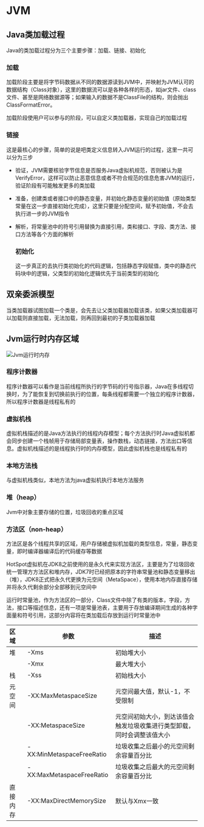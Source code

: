 # JVM

## Java类加载过程

Java的类加载过程分为三个主要步骤：加载、链接、初始化

### 加载

加载阶段主要是将字节码数据从不同的数据源读到JVM中，并映射为JVM认可的数据结构（Class对象），这里的数据流可以是各种各样的形态，如jar文件、class文件、甚至是网络数据源等；如果输入的数据不是ClassFile的结构，则会抛出ClassFormatError。

加载阶段使用户可以参与的阶段，可以自定义类加载器，实现自己的加载过程

### 链接

这是最核心的步骤，简单的说是吧类定义信息转入JVM运行的过程，这里一共可以分为三步

- 验证，JVM需要核验字节信息是否服务Java虚拟机规范，否则被认为是VerifyError，这样可以防止恶意信息或者不符合规范的信息危害JVM的运行，验证阶段有可能触发更多的类加载
- 准备，创建类或者接口中的静态变量，并初始化静态变量的初始值（原始类型常量在这一步直接初始化完成），这里只要是分配空间，赋予初始值，不会去执行进一步的JVM指令
- 解析，将常量池中的符号引用替换为直接引用，类和接口、字段、类方法、接口方法等各个方面的解析
  
  ### 初始化
  
  这一步真正的去执行类初始化的代码逻辑，包括静态字段赋值，类中的静态代码块中的逻辑，父类型的初始化逻辑优先于当前类型的初始化

## 双亲委派模型

当类加载器试图加载一个类是，会先去让父类加载器加载该类，如果父类加载器可以加载则直接加载，无法加载，则再回到最初的子类加载器加载

## Jvm运行时内存区域

![Jvm运行时内存](https://picbed.howiewant.top/20230302214824.png)

### 程序计数器

程序计数器可以看作是当前线程所执行的字节码的行号指示器，Java在多线程切换时，为了能恢复到切换前执行的位置，每条线程都需要一个独立的程序计数器，所以程序计数器是线程私有的

### 虚拟机栈

虚拟机栈描述的是Java方法执行的线程内存模型；每个方法执行时Java虚拟机都会同步创建一个栈帧用于存储局部变量表，操作数栈，动态链接，方法出口等信息。虚拟机栈描述的是线程执行时的内存模型，因此虚拟机栈也是线程私有的

### 本地方法栈

与虚拟机栈类似，本地方法为java虚拟机执行本地方法服务

### 堆（heap）

Jvm中对象主要存储的位置，垃圾回收的重点区域

### 方法区（non-heap）

方法区是各个线程共享的区域，用户存储被虚拟机加载的类型信息，常量，静态变量，即时编译器编译后的代码缓存等数据

HotSpot虚拟机在JDK8之前使用的是永久代来实现方法区，主要是为了垃圾回收统一管理方方法区和堆内存，JDK7时已经把原本的字符串常量池和静态变量移出（堆），JDK8正式把永久代更换为元空间（MetaSpace），使用本地内存直接存储并将永久代剩余部分全部移到元空间中

运行时常量池，作为方法区的一部分，Class文件中除了有类的版本，字段，方法，接口等描述信息，还有一项是常量池表，主要用于存放编译期间生成的各种字面量和符号引用，这部分内容将在类加载后存放到运行时常量池中

| 区域   | 参数                        | 描述                                  |
|:---- | ------------------------- | ----------------------------------- |
| 堆    | -Xms                      | 初始堆大小                               |
|      | -Xmx                      | 最大堆大小                               |
| 栈    | -Xss                      | 初始栈大小                               |
| 元空间  | -XX:MaxMetaspaceSize      | 元空间最大值，默认-1，不受限制                    |
|      | -XX:MetaspaceSize         | 元空间初始大小，到达该值会触发垃圾收集进行类型卸载，同时会调整该值大小 |
|      | -XX:MinMetaspaceFreeRatio | 垃圾收集之后最小的元空间剩余容量百分比                 |
|      | -XX:MaxMetaspaceFreeRatio | 垃圾收集之后最大的元空间剩余容量百分比                 |
| 直接内存 | -XX:MaxDirectMemorySize   | 默认与Xmx一致                            |
